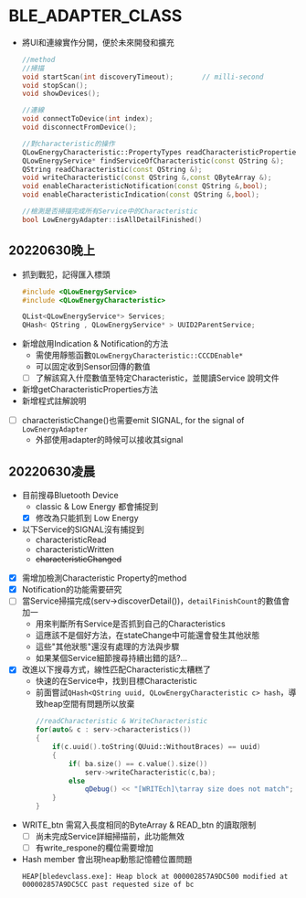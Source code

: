 # BLE_ADAPTER_CLASS
* 將UI和連線實作分開，便於未來開發和擴充
    ```C++
    //method
    //掃描
    void startScan(int discoveryTimeout);       // milli-second
    void stopScan();
    void showDevices();

    //連線
    void connectToDevice(int index);
    void disconnectFromDevice();

    //對characteristic的操作
    QLowEnergyCharacteristic::PropertyTypes readCharacteristicProperties(const QString &);
    QLowEnergyService* findServiceOfCharacteristic(const QString &);
    QString readCharacteristic(const QString &);
    void writeCharacteristic(const QString &,const QByteArray &);
    void enableCharacteristicNotification(const QString &,bool);
    void enableCharacteristicIndication(const QString &,bool);

    //檢測是否掃描完成所有Service中的Characteristic
    bool LowEnergyAdapter::isAllDetailFinished()
    ```

## 20220630晚上
* 抓到戰犯，記得匯入標頭
  ```C
  #include <QLowEnergyService>
  #include <QLowEnergyCharacteristic>

  QList<QLowEnergyService*> Services;
  QHash< QString , QLowEnergyService* > UUID2ParentService;
  ```
* 新增啟用Indication & Notification的方法
  * 需使用靜態函數`QLowEnergyCharacteristic::CCCDEnable*`
  * 可以固定收到Sensor回傳的數值
  - [ ] 了解該寫入什麼數值至特定Characteristic，並閱讀Service 說明文件
* 新增getCharacteristicProperties方法
* 新增程式註解說明
- [ ] characteristicChange()也需要emit SIGNAL, for the signal of `LowEnergyAdapter`
  * 外部使用adapter的時候可以接收其signal

## 20220630凌晨
* 目前搜尋Bluetooth Device
  * classic & Low Energy 都會捕捉到
  - [X] 修改為只能抓到 Low Energy 
* 以下Service的SIGNAL沒有捕捉到
    * characteristicRead
    * characteristicWritten
    * ~~characteristicChanged~~
- [X] 需增加檢測Characteristic Property的method
- [X] Notification的功能需要研究
- [ ] 當Service掃描完成(serv->discoverDetail())，`detailFinishCount`的數值會加一
  * 用來判斷所有Service是否抓到自己的Characteristics
  * 這應該不是個好方法，在stateChange中可能還會發生其他狀態
  * 這些"其他狀態"還沒有處理的方法與步驟
  * 如果某個Service細節搜尋持續出錯的話?...
- [X] 改進以下搜尋方式，線性匹配Characteristic太糟糕了
  * 快速的在Service中，找到目標Characteristic
  * 前面嘗試`QHash<QString uuid, QLowEnergyCharacteristic c> hash`，導致heap空間有問題所以放棄
    ```C++
    //readCharacteristic & WriteCharacteristic
    for(auto& c : serv->characteristics())
    {
        if(c.uuid().toString(QUuid::WithoutBraces) == uuid)
        {
            if( ba.size() == c.value().size())
                serv->writeCharacteristic(c,ba);
            else
                qDebug() << "[WRITEch]\tarray size does not match";
        }
    }
    ```
* WRITE_btn 需寫入長度相同的ByteArray & READ_btn 的讀取限制
  - [ ] 尚未完成Service詳細掃描前，此功能無效
  - [ ] 有write_respone的欄位需要增加
* Hash member 會出現heap動態記憶體位置問題
  ```
  HEAP[bledevclass.exe]: Heap block at 000002857A9DC500 modified at 000002857A9DC5CC past requested size of bc
  ```